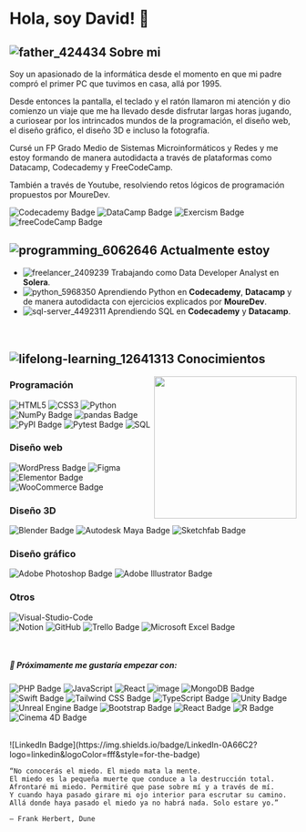 # Hola, soy David! :wave:
## ![father_424434](https://github.com/davidlopean/davidlopean/assets/141661643/980ac797-f923-4647-ab0d-87450ea4f53d) Sobre mi

<p>Soy un apasionado de la informática desde el momento en que mi padre compró el primer PC que tuvimos en casa, allá por 1995.</p> 
<p>Desde entonces la pantalla, el teclado y el ratón llamaron mi atención y dio comienzo un viaje que me ha llevado desde disfrutar largas horas jugando, a curiosear por los intrincados mundos de la programación, el diseño web, el diseño gráfico, el diseño 3D e incluso la fotografía.</p>
<p>Cursé un FP Grado Medio de Sistemas Microinformáticos y Redes y me estoy formando de manera autodidacta a través de plataformas como Datacamp, Codecademy y FreeCodeCamp. </p>
<p>También a través de Youtube, resolviendo retos lógicos de programación propuestos por MoureDev.</p>

![Codecademy Badge](https://img.shields.io/badge/Codecademy-1F4056?logo=codecademy&logoColor=fff&style=for-the-badge)
![DataCamp Badge](https://img.shields.io/badge/DataCamp-03EF62?logo=datacamp&logoColor=000&style=for-the-badge)
![Exercism Badge](https://img.shields.io/badge/Exercism-009CAB?logo=exercism&logoColor=fff&style=for-the-badge)
![freeCodeCamp Badge](https://img.shields.io/badge/freeCodeCamp-0A0A23?logo=freecodecamp&logoColor=fff&style=for-the-badge)
<br>

## ![programming_6062646](https://github.com/davidlopean/davidlopean/assets/141661643/975bbc37-c889-4cdf-9002-0bfb7a4f8681) Actualmente estoy
- ![freelancer_2409239](https://github.com/davidlopean/davidlopean/assets/141661643/66b3311d-a464-4950-be75-beee9a1ef368) Trabajando como Data Developer Analyst en **Solera**.
- ![python_5968350](https://github.com/davidlopean/davidlopean/assets/141661643/f25e19d6-b513-40e5-882a-a9255df71bc0) Aprendiendo Python en **Codecademy**, **Datacamp** y de manera autodidacta con ejercicios explicados por **MoureDev**.
- ![sql-server_4492311](https://github.com/davidlopean/davidlopean/assets/141661643/3811a46a-abb8-4059-8ffe-85fe1c3b98d0) Aprendiendo SQL en **Codecademy** y **Datacamp**.
<br><br><br>

## ![lifelong-learning_12641313](https://github.com/davidlopean/davidlopean/assets/141661643/e5cfd187-a702-4520-bf70-f7dea7b032f8) Conocimientos

<picture> <img align="right" src="https://github.com/7oSkaaa/7oSkaaa/blob/main/Images/Right_Side.gif?raw=true" width = 250px></picture>

### Programación
![HTML5](https://img.shields.io/badge/HTML5-E34F26?style=for-the-badge&logo=html5&logoColor=white)
![CSS3](https://img.shields.io/badge/CSS3-1572B6?style=for-the-badge&logo=css3&logoColor=white)
![Python](https://img.shields.io/badge/python-3670A0?style=for-the-badge&logo=python&logoColor=ffdd54)
![NumPy Badge](https://img.shields.io/badge/NumPy-013243?logo=numpy&logoColor=fff&style=for-the-badge)
![pandas Badge](https://img.shields.io/badge/pandas-150458?logo=pandas&logoColor=fff&style=for-the-badge)
![PyPI Badge](https://img.shields.io/badge/PyPI-3775A9?logo=pypi&logoColor=fff&style=for-the-badge)
![Pytest Badge](https://img.shields.io/badge/Pytest-0A9EDC?logo=pytest&logoColor=fff&style=for-the-badge)
![SQL](https://img.shields.io/badge/MySQL-00000F?style=for-the-badge&logo=mysql&logoColor=white)

### Diseño web
![WordPress Badge](https://img.shields.io/badge/WordPress-21759B?logo=wordpress&logoColor=fff&style=for-the-badge)
![Figma](https://img.shields.io/badge/Figma-F24E1E?style=for-the-badge&logo=figma&logoColor=white)
![Elementor Badge](https://img.shields.io/badge/Elementor-92003B?logo=elementor&logoColor=fff&style=for-the-badge)
![WooCommerce Badge](https://img.shields.io/badge/WooCommerce-96588A?logo=woocommerce&logoColor=fff&style=for-the-badge)

### Diseño 3D
![Blender Badge](https://img.shields.io/badge/Blender-E87D0D?logo=blender&logoColor=fff&style=for-the-badge)
![Autodesk Maya Badge](https://img.shields.io/badge/Autodesk%20Maya-37A5CC?logo=autodeskmaya&logoColor=fff&style=for-the-badge)
![Sketchfab Badge](https://img.shields.io/badge/Sketchfab-1CAAD9?logo=sketchfab&logoColor=fff&style=for-the-badge)

### Diseño gráfico
![Adobe Photoshop Badge](https://img.shields.io/badge/Adobe%20Photoshop-31A8FF?logo=adobephotoshop&logoColor=fff&style=for-the-badge)
![Adobe Illustrator Badge](https://img.shields.io/badge/Adobe%20Illustrator-FF9A00?logo=adobeillustrator&logoColor=fff&style=for-the-badge)

### Otros
![Visual-Studio-Code](https://img.shields.io/badge/Visual_Studio_Code-0078D4?style=for-the-badge&logo=visual%20studio%20code&logoColor=white) <br>
![Notion](https://img.shields.io/badge/Notion-000000?style=for-the-badge&logo=notion&logoColor=white)
![GitHub](https://img.shields.io/badge/GitHub-100000?style=for-the-badge&logo=github&logoColor=white)
![Trello Badge](https://img.shields.io/badge/Trello-0052CC?logo=trello&logoColor=fff&style=for-the-badge)
![Microsoft Excel Badge](https://img.shields.io/badge/Microsoft%20Excel-217346?logo=microsoftexcel&logoColor=fff&style=for-the-badge)





<br>

##### 👀 Próximamente me gustaría empezar con:

![PHP Badge](https://img.shields.io/badge/PHP-777BB4?logo=php&logoColor=fff&style=for-the-badge)
![JavaScript](https://img.shields.io/badge/JavaScript-F7DF1E?style=for-the-badge&logo=javascript&logoColor=black)
![React](https://img.shields.io/badge/React-20232A?style=for-the-badge&logo=react&logoColor=61DAFB)
![image](https://github.com/davidlopean/davidlopean/assets/141661643/1a45251d-7c21-4b7a-8676-fb1201dc473c)
![MongoDB Badge](https://img.shields.io/badge/MongoDB-47A248?logo=mongodb&logoColor=fff&style=for-the-badge)
![Swift Badge](https://img.shields.io/badge/Swift-F05138?logo=swift&logoColor=fff&style=for-the-badge)
![Tailwind CSS Badge](https://img.shields.io/badge/Tailwind%20CSS-06B6D4?logo=tailwindcss&logoColor=fff&style=for-the-badge)
![TypeScript Badge](https://img.shields.io/badge/TypeScript-3178C6?logo=typescript&logoColor=fff&style=for-the-badge)
![Unity Badge](https://img.shields.io/badge/Unity-FFF?logo=unity&logoColor=000&style=for-the-badge)
![Unreal Engine Badge](https://img.shields.io/badge/Unreal%20Engine-0E1128?logo=unrealengine&logoColor=fff&style=for-the-badge)
![Bootstrap Badge](https://img.shields.io/badge/Bootstrap-7952B3?logo=bootstrap&logoColor=fff&style=for-the-badge)
![React Badge](https://img.shields.io/badge/React-61DAFB?logo=react&logoColor=000&style=for-the-badge)
![R Badge](https://img.shields.io/badge/R-276DC3?logo=r&logoColor=fff&style=for-the-badge)
![Cinema 4D Badge](https://img.shields.io/badge/Cinema%204D-011A6A?logo=cinema4d&logoColor=fff&style=for-the-badge)


<br>
![LinkedIn Badge](https://img.shields.io/badge/LinkedIn-0A66C2?logo=linkedin&logoColor=fff&style=for-the-badge)

```
“No conocerás el miedo. El miedo mata la mente.
El miedo es la pequeña muerte que conduce a la destrucción total.
Afrontaré mi miedo. Permitiré que pase sobre mí y a través de mí.
Y cuando haya pasado girare mi ojo interior para escrutar su camino.
Allá donde haya pasado el miedo ya no habrá nada. Solo estare yo.”

― Frank Herbert, Dune
```
